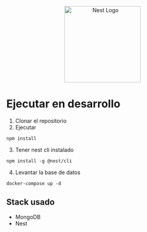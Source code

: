 <p align="center">
  <a href="http://nestjs.com/" target="blank"><img src="https://nestjs.com/img/logo-small.svg" width="200" alt="Nest Logo" /></a>
</p>

# Ejecutar en desarrollo

1. Clonar el repositorio
2. Ejecutar
```
npm install
```
3. Tener nest cli instalado
```
npm install -g @nest/cli
```
4. Levantar la base de datos
```
docker-compose up -d
```

## Stack usado
* MongoDB
* Nest
